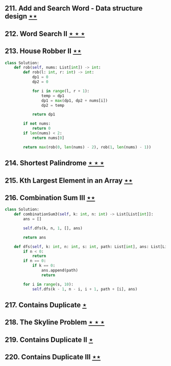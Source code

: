 ## 211. Add and Search Word - Data structure design [$\star\star$](https://leetcode.com/problems/add-and-search-word-data-structure-design)

## 212. Word Search II [$\star\star\star$](https://leetcode.com/problems/word-search-ii)

## 213. House Robber II [$\star\star$](https://leetcode.com/problems/house-robber-ii)

```python
class Solution:
    def rob(self, nums: List[int]) -> int:
        def rob(l: int, r: int) -> int:
            dp1 = 0
            dp2 = 0

            for i in range(l, r + 1):
                temp = dp1
                dp1 = max(dp1, dp2 + nums[i])
                dp2 = temp

            return dp1

        if not nums:
            return 0
        if len(nums) < 2:
            return nums[0]

        return max(rob(0, len(nums) - 2), rob(1, len(nums) - 1))
```

## 214. Shortest Palindrome [$\star\star\star$](https://leetcode.com/problems/shortest-palindrome)

## 215. Kth Largest Element in an Array [$\star\star$](https://leetcode.com/problems/kth-largest-element-in-an-array)

## 216. Combination Sum III [$\star\star$](https://leetcode.com/problems/combination-sum-iii)

```python
class Solution:
    def combinationSum3(self, k: int, n: int) -> List[List[int]]:
        ans = []

        self.dfs(k, n, 1, [], ans)

        return ans

    def dfs(self, k: int, n: int, s: int, path: List[int], ans: List[List[int]]) -> None:
        if n < 0:
            return
        if n == 0:
            if k == 0:
                ans.append(path)
                return

        for i in range(s, 10):
            self.dfs(k - 1, n - i, i + 1, path + [i], ans)
```

## 217. Contains Duplicate [$\star$](https://leetcode.com/problems/contains-duplicate)

## 218. The Skyline Problem [$\star\star\star$](https://leetcode.com/problems/the-skyline-problem)

## 219. Contains Duplicate II [$\star$](https://leetcode.com/problems/contains-duplicate-ii)

## 220. Contains Duplicate III [$\star\star$](https://leetcode.com/problems/contains-duplicate-iii)
